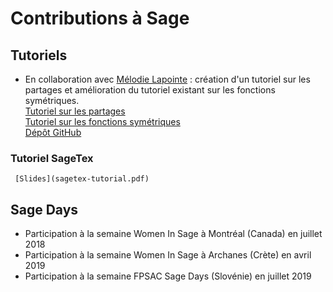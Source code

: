 # Contributions à Sage

## Tutoriels 

  * En collaboration avec [Mélodie Lapointe](https://lapointemelodie.github.io/) : création d'un tutoriel sur les partages
     et amélioration du tutoriel existant sur les fonctions symétriques. <br />
     [Tutoriel sur les partages](https://more-sagemath-tutorials.readthedocs.io/en/latest/tutorial-partitions.html) <br />
     [Tutoriel sur les fonctions symétriques](https://more-sagemath-tutorials.readthedocs.io/en/latest/tutorial-symmetric-functions.html) <br />
     [Dépôt GitHub](https://github.com/sagemath/more-sagemath-tutorials)
     
### Tutoriel SageTex

     [Slides](sagetex-tutorial.pdf)
  
     
## Sage Days

  * Participation à la semaine Women In Sage à Montréal (Canada) en juillet 2018
  * Participation à la semaine Women In Sage à Archanes (Crète) en avril 2019
  * Participation à la semaine FPSAC Sage Days (Slovénie) en juillet 2019
